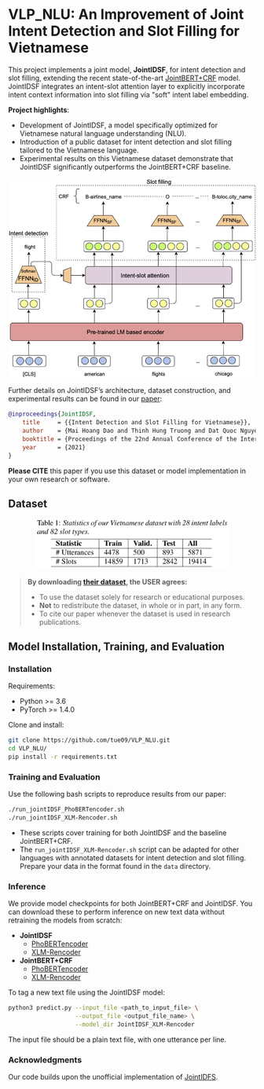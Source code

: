 # VLP_NLU: An Improvement of Joint Intent Detection and Slot Filling for Vietnamese

This project implements a joint model, **JointIDSF**, for intent detection and slot filling, extending the recent state-of-the-art [JointBERT+CRF](https://arxiv.org/abs/1902.10909) model. JointIDSF integrates an intent-slot attention layer to explicitly incorporate intent context information into slot filling via "soft" intent label embedding.

**Project highlights**:
- Development of JointIDSF, a model specifically optimized for Vietnamese natural language understanding (NLU).
- Introduction of a public dataset for intent detection and slot filling tailored to the Vietnamese language.
- Experimental results on this Vietnamese dataset demonstrate that JointIDSF significantly outperforms the JointBERT+CRF baseline.

<p align="center">	
<img width="600" alt="model" src="JointModel.png">
</p>

Further details on JointIDSF’s architecture, dataset construction, and experimental results can be found in our [paper](https://www.isca-speech.org/archive/interspeech_2021/dao21_interspeech.html):

```bibtex
@inproceedings{JointIDSF,
    title     = {{Intent Detection and Slot Filling for Vietnamese}},
    author    = {Mai Hoang Dao and Thinh Hung Truong and Dat Quoc Nguyen},
    booktitle = {Proceedings of the 22nd Annual Conference of the International Speech Communication Association (INTERSPEECH)},
    year      = {2021}
}
```

**Please CITE** this paper if you use this dataset or model implementation in your own research or software.

## Dataset

<p align="center">	
<img width="400" alt="statistic" src="dataset_statistic.png">
</p>

> **By downloading [their dataset](https://github.com/tue09/VLP_NLU/tree/main/PhoATIS), the USER agrees:**
> - To use the dataset solely for research or educational purposes.
> - **Not** to redistribute the dataset, in whole or in part, in any form.
> - To cite our paper whenever the dataset is used in research publications.

## Model Installation, Training, and Evaluation

### Installation

Requirements:
- Python >= 3.6
- PyTorch >= 1.4.0

Clone and install:
```bash
git clone https://github.com/tue09/VLP_NLU.git
cd VLP_NLU/
pip install -r requirements.txt
```

### Training and Evaluation

Use the following bash scripts to reproduce results from our paper:
```bash
./run_jointIDSF_PhoBERTencoder.sh
./run_jointIDSF_XLM-Rencoder.sh
```

- These scripts cover training for both JointIDSF and the baseline JointBERT+CRF.  
- The `run_jointIDSF_XLM-Rencoder.sh` script can be adapted for other languages with annotated datasets for intent detection and slot filling. Prepare your data in the format found in the `data` directory.

### Inference

We provide model checkpoints for both JointBERT+CRF and JointIDSF. You can download these to perform inference on new text data without retraining the models from scratch:
- **JointIDSF**
  - [PhoBERTencoder](http://public.vinai.io/JointIDSF_PhoBERTencoder.tar.gz)
  - [XLM-Rencoder](http://public.vinai.io/JointIDSF_XLM-Rencoder.tar.gz)
- **JointBERT+CRF**
  - [PhoBERTencoder](http://public.vinai.io/JointBERT-CRF_PhoBERTencoder.tar.gz)
  - [XLM-Rencoder](http://public.vinai.io/JointBERT-CRF_XLM-Rencoder.tar.gz)

To tag a new text file using the JointIDSF model:
```bash
python3 predict.py --input_file <path_to_input_file> \
                   --output_file <output_file_name> \
                   --model_dir JointIDSF_XLM-Rencoder
```
The input file should be a plain text file, with one utterance per line.

### Acknowledgments

Our code builds upon the unofficial implementation of [JointIDFS](https://github.com/VinAIResearch/JointIDSF).
